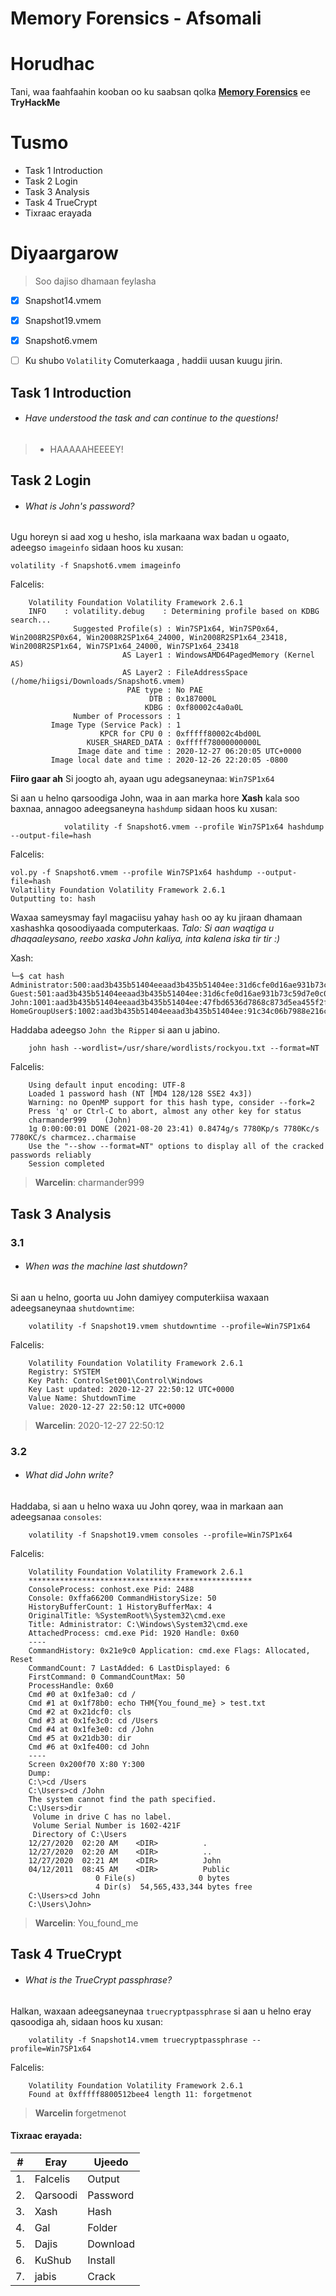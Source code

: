 #  Memory Forensics - Afsomali

# Horudhac
Tani, waa faahfaahin kooban oo ku saabsan qolka [**Memory Forensics**](https://tryhackme.com/room/memoryforensics) ee **TryHackMe** 

# Tusmo
- Task 1  Introduction
- Task 2  Login
- Task 3  Analysis
- Task 4  TrueCrypt
- Tixraac erayada


# Diyaargarow
> Soo dajiso dhamaan feylasha

- [x] Snapshot14.vmem
- [x] Snapshot19.vmem 
- [x] Snapshot6.vmem
- [ ] Ku shubo  `Volatility` Comuterkaaga , haddii uusan kuugu jirin.


## Task 1  Introduction

* ######	Have understood the task and can continue to the questions!


> - HAAAAAHEEEEY!


## Task 2  Login

* ###### What is John's password?

Ugu horeyn si aad xog u hesho, isla markaana wax badan u ogaato,  adeegso `imageinfo` sidaan hoos ku xusan:

	volatility -f Snapshot6.vmem imageinfo

Falcelis:	
``` Bash:
	Volatility Foundation Volatility Framework 2.6.1
	INFO    : volatility.debug    : Determining profile based on KDBG search...
			  Suggested Profile(s) : Win7SP1x64, Win7SP0x64, Win2008R2SP0x64, Win2008R2SP1x64_24000, Win2008R2SP1x64_23418, Win2008R2SP1x64, Win7SP1x64_24000, Win7SP1x64_23418
						 AS Layer1 : WindowsAMD64PagedMemory (Kernel AS)
						 AS Layer2 : FileAddressSpace (/home/hiigsi/Downloads/Snapshot6.vmem)
						  PAE type : No PAE
							   DTB : 0x187000L
							  KDBG : 0xf80002c4a0a0L
			  Number of Processors : 1
		 Image Type (Service Pack) : 1
					KPCR for CPU 0 : 0xfffff80002c4bd00L
				 KUSER_SHARED_DATA : 0xfffff78000000000L
			   Image date and time : 2020-12-27 06:20:05 UTC+0000
		 Image local date and time : 2020-12-26 22:20:05 -0800
```

**Fiiro gaar ah** 
Si joogto ah, ayaan ugu adegsaneynaa:  `Win7SP1x64`  

Si aan u helno qarsoodiga John, waa in aan marka hore **Xash** kala soo baxnaa, annagoo adeegsaneyna `hashdump` sidaan hoos ku xusan:

				volatility -f Snapshot6.vmem --profile Win7SP1x64 hashdump --output-file=hash
Falcelis:
```
vol.py -f Snapshot6.vmem --profile Win7SP1x64 hashdump --output-file=hash
Volatility Foundation Volatility Framework 2.6.1
Outputting to: hash
```

Waxaa sameysmay fayl  magaciisu yahay `hash` oo ay ku jiraan dhamaan xashashka qosoodiyaada computerkaas. _Talo: Si aan waqtiga u dhaqaaleysano, reebo xaska John kaliya, inta kalena iska tir tir  :)_

Xash:
```Bash:
└─$ cat hash         
Administrator:500:aad3b435b51404eeaad3b435b51404ee:31d6cfe0d16ae931b73c59d7e0c089c0:::
Guest:501:aad3b435b51404eeaad3b435b51404ee:31d6cfe0d16ae931b73c59d7e0c089c0:::
John:1001:aad3b435b51404eeaad3b435b51404ee:47fbd6536d7868c873d5ea455f2fc0c9:::
HomeGroupUser$:1002:aad3b435b51404eeaad3b435b51404ee:91c34c06b7988e216c3bfeb9530cabfb:::
```

Haddaba adeegso `John the Ripper` si aan u jabino. 

		john hash --wordlist=/usr/share/wordlists/rockyou.txt --format=NT

Falcelis:	
```Bash:
	Using default input encoding: UTF-8
	Loaded 1 password hash (NT [MD4 128/128 SSE2 4x3])
	Warning: no OpenMP support for this hash type, consider --fork=2
	Press 'q' or Ctrl-C to abort, almost any other key for status
	charmander999    (John)
	1g 0:00:00:01 DONE (2021-08-20 23:41) 0.8474g/s 7780Kp/s 7780Kc/s 7780KC/s charmcez..charmaise
	Use the "--show --format=NT" options to display all of the cracked passwords reliably
	Session completed 
```


> **Warcelin**: charmander999  

## Task 3  Analysis

### 3.1
* ###### When was the machine last shutdown?


Si aan u helno, goorta uu John damiyey computerkiisa waxaan adeegsaneynaa `shutdowntime`:

		volatility -f Snapshot19.vmem shutdowntime --profile=Win7SP1x64
	
Falcelis:
```Bash: 
	Volatility Foundation Volatility Framework 2.6.1
	Registry: SYSTEM
	Key Path: ControlSet001\Control\Windows
	Key Last updated: 2020-12-27 22:50:12 UTC+0000
	Value Name: ShutdownTime
	Value: 2020-12-27 22:50:12 UTC+0000
```


> **Warcelin**:	2020-12-27 22:50:12


### 3.2
* ###### What did John write?


Haddaba, si aan u helno waxa uu John qorey, waa in markaan aan adeegsanaa `consoles`:

		volatility -f Snapshot19.vmem consoles --profile=Win7SP1x64
	
Falcelis:
```Bash:
	Volatility Foundation Volatility Framework 2.6.1
	**************************************************
	ConsoleProcess: conhost.exe Pid: 2488
	Console: 0xffa66200 CommandHistorySize: 50
	HistoryBufferCount: 1 HistoryBufferMax: 4
	OriginalTitle: %SystemRoot%\System32\cmd.exe
	Title: Administrator: C:\Windows\System32\cmd.exe
	AttachedProcess: cmd.exe Pid: 1920 Handle: 0x60
	----
	CommandHistory: 0x21e9c0 Application: cmd.exe Flags: Allocated, Reset
	CommandCount: 7 LastAdded: 6 LastDisplayed: 6
	FirstCommand: 0 CommandCountMax: 50
	ProcessHandle: 0x60
	Cmd #0 at 0x1fe3a0: cd /
	Cmd #1 at 0x1f78b0: echo THM{You_found_me} > test.txt
	Cmd #2 at 0x21dcf0: cls
	Cmd #3 at 0x1fe3c0: cd /Users
	Cmd #4 at 0x1fe3e0: cd /John
	Cmd #5 at 0x21db30: dir
	Cmd #6 at 0x1fe400: cd John
	----
	Screen 0x200f70 X:80 Y:300
	Dump:      
	C:\>cd /Users     
	C:\Users>cd /John    
	The system cannot find the path specified.     
	C:\Users>dir            
	 Volume in drive C has no label.
	 Volume Serial Number is 1602-421F                
	 Directory of C:\Users                                 
	12/27/2020  02:20 AM    <DIR>          .   
	12/27/2020  02:20 AM    <DIR>          ..  
	12/27/2020  02:21 AM    <DIR>          John 
	04/12/2011  08:45 AM    <DIR>          Public 
				   0 File(s)              0 bytes        
				   4 Dir(s)  54,565,433,344 bytes free   
	C:\Users>cd John                         
	C:\Users\John>
```

> **Warcelin**:	You_found_me


## Task 4  TrueCrypt
* ###### What is the TrueCrypt passphrase?


Halkan, waxaan adeegsaneynaa `truecryptpassphrase` si aan u helno eray qasoodiga ah, sidaan hoos ku xusan:

		volatility -f Snapshot14.vmem truecryptpassphrase --profile=Win7SP1x64
	
Falcelis:
```Bash:
	Volatility Foundation Volatility Framework 2.6.1
	Found at 0xfffff8800512bee4 length 11: forgetmenot
```


> **Warcelin** forgetmenot


#### Tixraac erayada:

|#|Eray|Ujeedo|
|----|----|----|
|1.|Falcelis|Output|
|2.|Qarsoodi|Password|
|3.|Xash|Hash|
|4.|Gal|Folder|
|5.|Dajis|Download|
|6.|KuShub|Install|
|7.|jabis|Crack|


